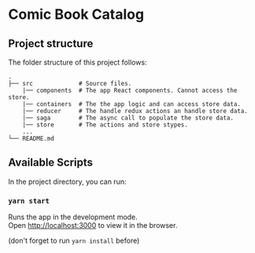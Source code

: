 # Comic Book Catalog


## Project structure

The folder structure of this project follows:

    .
    ├── src 		    # Source files.
		|── components 	# The app React components. Cannot access the store.
		|── containers	# The the app logic and can access store data.
		|── reducer 	# The handle redux actions an handle store data.
		|── saga	    # The async call to populate the store data.
		|── store		# The actions and store stypes.
		...
    └── README.md


## Available Scripts

In the project directory, you can run:

### `yarn start`

Runs the app in the development mode.<br />
Open [http://localhost:3000](http://localhost:3000) to view it in the browser.

(don't forget to run `yarn install` before)